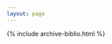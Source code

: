 ```yaml
---
layout: page
---
```


<main class="d-md-flex">
    <div class="d-flex flex-column flex-fill">
        {% include archive-biblio.html %}
    </div>
</main>
